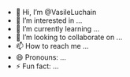 - 👋 Hi, I’m @VasileLuchain
- 👀 I’m interested in ...
- 🌱 I’m currently learning ...
- 💞️ I’m looking to collaborate on ...
- 📫 How to reach me ...
- 😄 Pronouns: ...
- ⚡ Fun fact: ...

<!---
VasileLuchain/VasileLuchain is a ✨ special ✨ repository because its `README.md` (this file) appears on your GitHub profile.
You can click the Preview link to take a look at your changes.
--->
